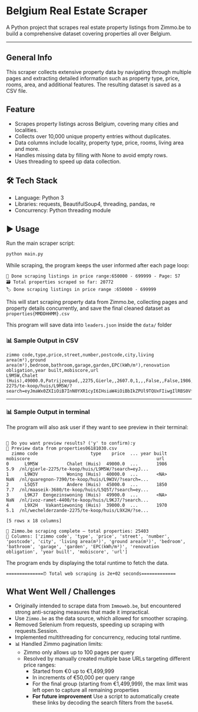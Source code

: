 # Belgium Real Estate Scraper

A Python project that scrapes real estate property listings from Zimmo.be to build a comprehensive dataset covering properties all over Belgium.

---

## General Info

This scraper collects extensive property data by navigating through multiple pages and extracting detailed information such as property type, price, rooms, area, and additional features. The resulting dataset is saved as a CSV file.

## Feature

- Scrapes property listings across Belgium, covering many cities and localities.
- Collects over 10,000 unique property entries without duplicates.
- Data columns include locality, property type, price, rooms, living area and more.
- Handles missing data by filling with None to avoid empty rows.
- Uses threading to speed up data collection.

## 🛠 Tech Stack

- Language: Python 3
- Libraries: requests, BeautifulSoup4, threading, pandas, re
- Concurrency: Python threading module

## ▶️ Usage

Run the main scraper script:

```bash
python main.py
```

While scraping, the program keeps the user informed after each page loop:

```
🔎 Done scraping listings in price range:650000 - 699999 - Page: 57
🗃️ Total properties scraped so far: 20772
🏷️ Done scraping listings in price range :650000 - 699999

```

This will start scraping property data from Zimmo.be, collecting pages and property details concurrently, and save the final cleaned dataset as `properties{MMDDHHMM}.csv`

This program will save data into `leaders.json` inside the `data/` folder

### 📊 Sample Output in CSV

```csv
zimmo code,type,price,street,number,postcode,city,living area(m²),ground area(m²),bedroom,bathroom,garage,garden,EPC(kWh/m²),renovation obligation,year built,mobiscore,url
L9M5W,Chalet (Huis),49000.0,Patrijzenpad,,2275,Gierle,,2607.0,1,,,False,,False,1986,5.9,/nl/gierle-2275/te-koop/huis/L9M5W/?search=eyJmaWx0ZXIiOiB7InN0YXR1cyI6IHsiaW4iOiBbIkZPUl9TQUxFIiwgIlRBS0VfT1ZFUiJdfSwgImNhdGVnb3J5IjogeyJpbiI6IFsiSE9VU0UiLCAiQVBBUlRNRU5UIl19LCAicHJpY2UiOiB7InVua25vd24iOiBmYWxzZSwgInJhbmdlIjogeyJtaW4iOiAwLCAibWF4IjogNDk5OTl9fX19

```

---

### 📊 Sample Output in terminal

The program will also ask user if they want to see preview in their terminal:

```

📖 Do you want preview results? ('y' to confirm):y
🔎 Preview data from properties06181030.csv
  zimmo code                    type    price  ... year built mobiscore                                                url
0      L9M5W           Chalet (Huis)  49000.0  ...       1986       5.9  /nl/gierle-2275/te-koop/huis/L9M5W/?search=eyJ...
1      L9W3V           Woning (Huis)  40000.0  ...       <NA>       NaN  /nl/quaregnon-7390/te-koop/huis/L9W3V/?search=...
2      L5Q5T           Andere (Huis)  45000.0  ...       1850       7.7  /nl/maaseik-3680/te-koop/huis/L5Q5T/?search=ey...
3      L9KJ7  Eengezinswoning (Huis)  49900.0  ...       <NA>       NaN  /nl/ivoz-ramet-4400/te-koop/huis/L9KJ7/?search...
4      L9X2H   Vakantiewoning (Huis)  39000.0  ...       1970       5.1  /nl/wechelderzande-2275/te-koop/huis/L9X2H/?se...

[5 rows x 18 columns]

🏡 Zimmo.be scraping complete — total properties: 25403
📌 Columns: ['zimmo code', 'type', 'price', 'street', 'number', 'postcode', 'city', 'living area(m²)', 'ground area(m²)', 'bedroom', 'bathroom', 'garage', 'garden', 'EPC(kWh/m²)', 'renovation obligation', 'year built', 'mobiscore', 'url']
```

The program ends by displaying the total runtime to fetch the data.

```
==============⏰ Total web scraping is 2e+02 seconds=============
```

## What Went Well / Challenges

- Originally intended to scrape data from `Immoweb.be`, but encountered strong anti-scraping measures that made it impractical.
- Use `Zimmo.be` as the data source, which allowed for smoother scraping.
- Removed Selenium from requests, speeding up scraping with requests.Session.
- Implemented multithreading for concurrency, reducing total runtime.
- 📊 Handled Zimmo pagination limits:
  - Zimmo only allows up to 100 pages per query
  - Resolved by manually created multiple base URLs targeting different price ranges:
    - Started from €0 up to €1,499,999
    - In increments of €50,000 per query range
    - For the final group (starting from €1,499,999), the max limit was left open to capture all remaining properties
    - **For future improvement** Use a script to automatically create these links by decoding the search filters from the `base64`.
